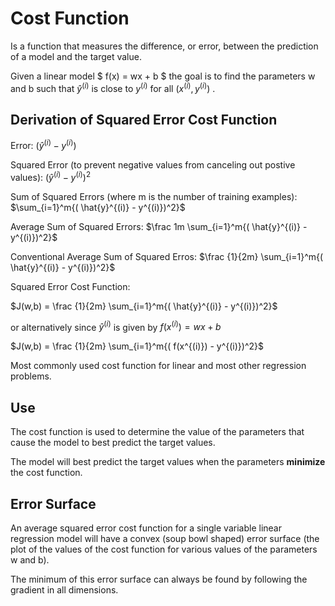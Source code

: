 # Cost Function

Is a function that measures the difference, or error, between the prediction of a model and the target value.

Given a linear model $ f(x) = wx + b $ the goal is to find the parameters w and b such that $\hat{y}^{(i)}$ is close to $y^{(i)}$ for all $(x^{(i)}, y^{(i)})$ .

## Derivation of Squared Error Cost Function

Error: $( \hat{y}^{(i)} - y^{(i)})$

Squared Error (to prevent negative values from canceling out postive values): $( \hat{y}^{(i)} - y^{(i)})^2$

Sum of Squared Errors (where m is the number of training examples): $\sum_{i=1}^m{( \hat{y}^{(i)} - y^{(i)})^2}$

Average Sum of Squared Errors: $\frac 1m \sum_{i=1}^m{( \hat{y}^{(i)} - y^{(i)})^2}$

Conventional Average Sum of Squared Erros: $\frac {1}{2m} \sum_{i=1}^m{( \hat{y}^{(i)} - y^{(i)})^2}$

Squared Error Cost Function:

$J(w,b) = \frac {1}{2m} \sum_{i=1}^m{( \hat{y}^{(i)} - y^{(i)})^2}$

or alternatively since $\hat{y}^{(i)}$ is given by $f(x^{(i)}) = wx + b$

$J(w,b) = \frac {1}{2m} \sum_{i=1}^m{( f(x^{(i)}) - y^{(i)})^2}$

Most commonly used cost function for linear and most other regression problems.

## Use

The cost function is used to determine the value of the parameters that cause the model to best predict the target values.

The model will best predict the target values when the parameters **minimize** the cost function.

## Error Surface

An average squared error cost function for a single variable linear regression model will have a convex (soup bowl shaped) error surface (the plot of the values of the cost function for various values of the parameters w and b).

The minimum of this error surface can always be found by following the gradient in all dimensions.
